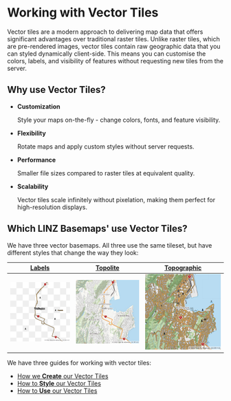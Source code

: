 # Working with Vector Tiles

Vector tiles are a modern approach to delivering map data that offers significant advantages over traditional raster tiles. Unlike raster tiles, which are pre-rendered images, vector tiles contain raw geographic data that you can styled dynamically client-side. This means you can customise the colors, labels, and visibility of features without requesting new tiles from the server.

## Why use Vector Tiles?

- **Customization**

  Style your maps on-the-fly - change colors, fonts, and feature visibility.

- **Flexibility**

  Rotate maps and apply custom styles without server requests.

- **Performance**

  Smaller file sizes compared to raster tiles at equivalent quality.

- **Scalability**

  Vector tiles scale infinitely without pixelation, making them perfect for high-resolution displays.

## Which LINZ Basemaps' use Vector Tiles?

We have three vector basemaps. All three use the same tileset, but have different styles that change the way they look:

|        [Labels]        |        [Topolite]        |        [Topographic]        |
| :--------------------: | :----------------------: | :-------------------------: |
| ![](static/labels.png) | ![](static/topolite.png) | ![](static/topographic.png) |

[Labels]: https://basemaps.linz.govt.nz/?style=labels-v2
[Topolite]: https://basemaps.linz.govt.nz/?style=topolite-v2
[Topographic]: https://basemaps.linz.govt.nz/?style=topographic-v2

We have three guides for working with vector tiles:

- [How we **Create** our Vector Tiles][1]
- [How to **Style** our Vector Tiles][2]
- [How to **Use** our Vector Tiles][3]

[1]: creation/README.md
[2]: styling/README.md
[3]: usage/README.md
